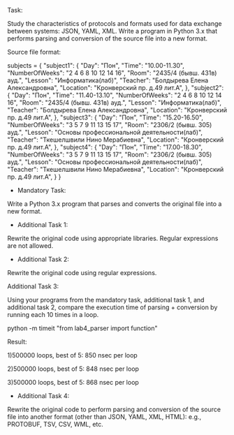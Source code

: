 Task:

Study the characteristics of protocols and formats used for data exchange between systems: JSON, YAML, XML. Write a program in Python 3.x that performs parsing and conversion of the source file into a new format.

Source file format:

subjects = { 
            "subject1": { 
                   "Day": "Пон",
                   "Time": "10.00-11.30", 
                   "NumberOfWeeks": "2 4 6 8 10 12 14 16", 
                   "Room": "2435/4 (бывш. 431в) ауд.", 
                   "Lesson": "Информатика(лаб)", 
                   "Teacher": "Болдырева Елена Александровна", 
                   "Location": "Кронверский пр. д.49 лит.А", 
             }, 
             "subject2": { 
                   "Day": "Пон", 
                   "Time": "11.40-13.10", 
                   "NumberOfWeeks": "2 4 6 8 10 12 14 16", 
                   "Room": "2435/4 (бывш. 431в) ауд.", 
                   "Lesson": "Информатика(лаб)", 
                   "Teacher": "Болдырева Елена Александровна", 
                   "Location": "Кронверский пр. д.49 лит.А", 
             }, 
                   "subject3": { 
                   "Day": "Пон", 
                   "Time": "15.20-16.50", 
                   "NumberOfWeeks": "3 5 7 9 11 13 15 17", 
                   "Room": "2306/2 (бывш. 305) ауд.", 
                   "Lesson": "Основы профессиональной деятельности(лаб)", 
                   "Teacher": "Ткешелшвили Нино Мерабиевна", 
                   "Location": "Кронверский пр. д.49 лит.А", 
             }, 
             "subject4": { 
                   "Day": "Пон", 
                   "Time": "17.00-18.30", 
                   "NumberOfWeeks": "3 5 7 9 11 13 15 17", 
                   "Room": "2306/2 (бывш. 305) ауд.", 
                   "Lesson": "Основы профессиональной деятельности(лаб)", 
                   "Teacher": "Ткешелшвили Нино Мерабиевна", 
                   "Location": "Кронверский пр. д.49 лит.А", 
             }
        }
        
              
- Mandatory Task:

Write a Python 3.x program that parses and converts the original file into a new format.

- Additional Task 1:

Rewrite the original code using appropriate libraries. Regular expressions are not allowed.

- Additional Task 2:

Rewrite the original code using regular expressions.

Additional Task 3:

Using your programs from the mandatory task, additional task 1, and additional task 2, compare the execution time of parsing + conversion by running each 10 times in a loop.

python -m timeit "from lab4_parser import function"

Result:

1)500000 loops, best of 5: 850 nsec per loop

2)500000 loops, best of 5: 848 nsec per loop

3)500000 loops, best of 5: 868 nsec per loop

- Additional Task 4:

Rewrite the original code to perform parsing and conversion of the source file into another format (other than JSON, YAML, XML, HTML): e.g., PROTOBUF, TSV, CSV, WML, etc.




















